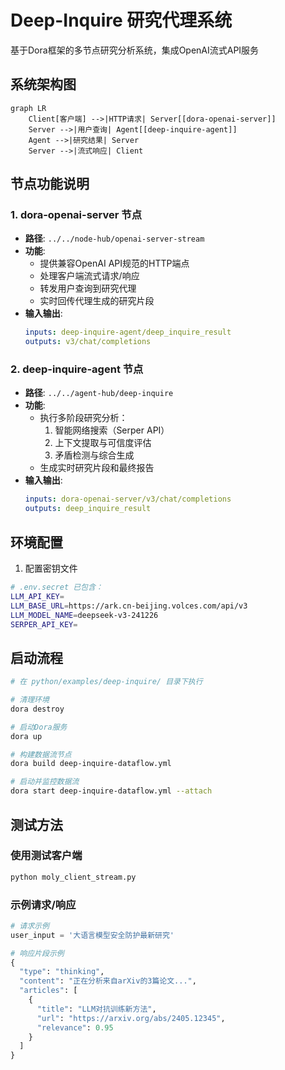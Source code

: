 # Deep-Inquire 研究代理系统

基于Dora框架的多节点研究分析系统，集成OpenAI流式API服务

## 系统架构图
```mermaid
graph LR
    Client[客户端] -->|HTTP请求| Server[[dora-openai-server]]
    Server -->|用户查询| Agent[[deep-inquire-agent]]
    Agent -->|研究结果| Server
    Server -->|流式响应| Client
```

## 节点功能说明

### 1. dora-openai-server 节点
- **路径**: `../../node-hub/openai-server-stream`
- **功能**:
  - 提供兼容OpenAI API规范的HTTP端点
  - 处理客户端流式请求/响应
  - 转发用户查询到研究代理
  - 实时回传代理生成的研究片段
- **输入输出**:
  ```yaml
  inputs: deep-inquire-agent/deep_inquire_result
  outputs: v3/chat/completions
  ```

### 2. deep-inquire-agent 节点 
- **路径**: `../../agent-hub/deep-inquire`
- **功能**:
  - 执行多阶段研究分析：
    1. 智能网络搜索（Serper API）
    2. 上下文提取与可信度评估
    3. 矛盾检测与综合生成
  - 生成实时研究片段和最终报告
- **输入输出**:
  ```yaml
  inputs: dora-openai-server/v3/chat/completions
  outputs: deep_inquire_result
  ```

## 环境配置

1. 配置密钥文件
```bash
# .env.secret 已包含：
LLM_API_KEY=
LLM_BASE_URL=https://ark.cn-beijing.volces.com/api/v3
LLM_MODEL_NAME=deepseek-v3-241226
SERPER_API_KEY=
```



## 启动流程

```bash
# 在 python/examples/deep-inquire/ 目录下执行

# 清理环境
dora destroy

# 启动Dora服务
dora up

# 构建数据流节点
dora build deep-inquire-dataflow.yml

# 启动并监控数据流
dora start deep-inquire-dataflow.yml --attach
```

## 测试方法

### 使用测试客户端
```bash
python moly_client_stream.py
```

### 示例请求/响应
```python
# 请求示例
user_input = '大语言模型安全防护最新研究'

# 响应片段示例
{
  "type": "thinking",
  "content": "正在分析来自arXiv的3篇论文...",
  "articles": [
    {
      "title": "LLM对抗训练新方法",
      "url": "https://arxiv.org/abs/2405.12345",
      "relevance": 0.95
    }
  ]
}
```

